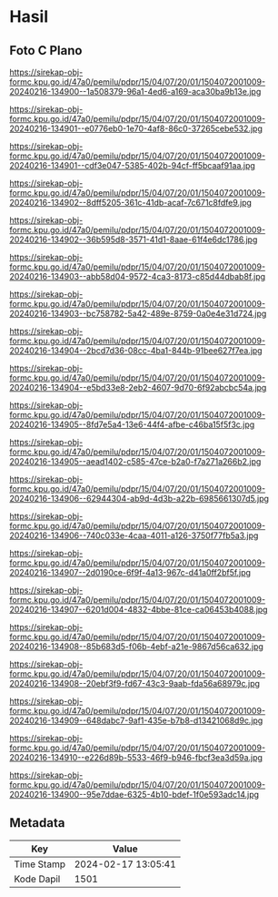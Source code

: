 # Hasil

## Foto C Plano

https://sirekap-obj-formc.kpu.go.id/47a0/pemilu/pdpr/15/04/07/20/01/1504072001009-20240216-134900--1a508379-96a1-4ed6-a169-aca30ba9b13e.jpg

https://sirekap-obj-formc.kpu.go.id/47a0/pemilu/pdpr/15/04/07/20/01/1504072001009-20240216-134901--e0776eb0-1e70-4af8-86c0-37265cebe532.jpg

https://sirekap-obj-formc.kpu.go.id/47a0/pemilu/pdpr/15/04/07/20/01/1504072001009-20240216-134901--cdf3e047-5385-402b-94cf-ff5bcaaf91aa.jpg

https://sirekap-obj-formc.kpu.go.id/47a0/pemilu/pdpr/15/04/07/20/01/1504072001009-20240216-134902--8dff5205-361c-41db-acaf-7c671c8fdfe9.jpg

https://sirekap-obj-formc.kpu.go.id/47a0/pemilu/pdpr/15/04/07/20/01/1504072001009-20240216-134902--36b595d8-3571-41d1-8aae-61f4e6dc1786.jpg

https://sirekap-obj-formc.kpu.go.id/47a0/pemilu/pdpr/15/04/07/20/01/1504072001009-20240216-134903--abb58d04-9572-4ca3-8173-c85d44dbab8f.jpg

https://sirekap-obj-formc.kpu.go.id/47a0/pemilu/pdpr/15/04/07/20/01/1504072001009-20240216-134903--bc758782-5a42-489e-8759-0a0e4e31d724.jpg

https://sirekap-obj-formc.kpu.go.id/47a0/pemilu/pdpr/15/04/07/20/01/1504072001009-20240216-134904--2bcd7d36-08cc-4ba1-844b-91bee627f7ea.jpg

https://sirekap-obj-formc.kpu.go.id/47a0/pemilu/pdpr/15/04/07/20/01/1504072001009-20240216-134904--e5bd33e8-2eb2-4607-9d70-6f92abcbc54a.jpg

https://sirekap-obj-formc.kpu.go.id/47a0/pemilu/pdpr/15/04/07/20/01/1504072001009-20240216-134905--8fd7e5a4-13e6-44f4-afbe-c46ba15f5f3c.jpg

https://sirekap-obj-formc.kpu.go.id/47a0/pemilu/pdpr/15/04/07/20/01/1504072001009-20240216-134905--aead1402-c585-47ce-b2a0-f7a271a266b2.jpg

https://sirekap-obj-formc.kpu.go.id/47a0/pemilu/pdpr/15/04/07/20/01/1504072001009-20240216-134906--62944304-ab9d-4d3b-a22b-6985661307d5.jpg

https://sirekap-obj-formc.kpu.go.id/47a0/pemilu/pdpr/15/04/07/20/01/1504072001009-20240216-134906--740c033e-4caa-4011-a126-3750f77fb5a3.jpg

https://sirekap-obj-formc.kpu.go.id/47a0/pemilu/pdpr/15/04/07/20/01/1504072001009-20240216-134907--2d0190ce-6f9f-4a13-967c-d41a0ff2bf5f.jpg

https://sirekap-obj-formc.kpu.go.id/47a0/pemilu/pdpr/15/04/07/20/01/1504072001009-20240216-134907--6201d004-4832-4bbe-81ce-ca06453b4088.jpg

https://sirekap-obj-formc.kpu.go.id/47a0/pemilu/pdpr/15/04/07/20/01/1504072001009-20240216-134908--85b683d5-f06b-4ebf-a21e-9867d56ca632.jpg

https://sirekap-obj-formc.kpu.go.id/47a0/pemilu/pdpr/15/04/07/20/01/1504072001009-20240216-134908--20ebf3f9-fd67-43c3-9aab-fda56a68979c.jpg

https://sirekap-obj-formc.kpu.go.id/47a0/pemilu/pdpr/15/04/07/20/01/1504072001009-20240216-134909--648dabc7-9af1-435e-b7b8-d13421068d9c.jpg

https://sirekap-obj-formc.kpu.go.id/47a0/pemilu/pdpr/15/04/07/20/01/1504072001009-20240216-134910--e226d89b-5533-46f9-b946-fbcf3ea3d59a.jpg

https://sirekap-obj-formc.kpu.go.id/47a0/pemilu/pdpr/15/04/07/20/01/1504072001009-20240216-134900--95e7ddae-6325-4b10-bdef-1f0e593adc14.jpg


## Metadata

| Key        | Value               |
| ---------- | ------------------- |
| Time Stamp | 2024-02-17 13:05:41 |
| Kode Dapil | 1501                |



